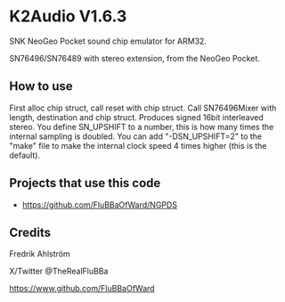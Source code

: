 # K2Audio V1.6.3

SNK NeoGeo Pocket sound chip emulator for ARM32.

SN76496/SN76489 with stereo extension, from the NeoGeo Pocket.

## How to use

First alloc chip struct, call reset with chip struct.
Call SN76496Mixer with length, destination and chip struct.
Produces signed 16bit interleaved stereo.
You define SN_UPSHIFT to a number, this is how many times the internal
sampling is doubled. You can add "-DSN_UPSHIFT=2" to the "make" file to
make the internal clock speed 4 times higher (this is the default).

## Projects that use this code

* https://github.com/FluBBaOfWard/NGPDS

## Credits

Fredrik Ahlström

X/Twitter @TheRealFluBBa

https://www.github.com/FluBBaOfWard
